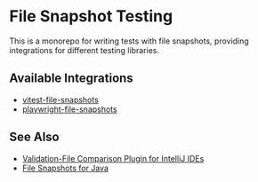 # File Snapshot Testing

This is a monorepo for writing tests with file snapshots, providing integrations for different testing libraries.

## Available Integrations

- [vitest-file-snapshots](https://github.com/cronn/vitest-file-snapshots/tree/main/packages/vitest-file-snapshots)
- [playwright-file-snapshots](https://github.com/cronn/vitest-file-snapshots/tree/main/packages/playwright-file-snapshots)

## See Also

- [Validation-File Comparison Plugin for IntelliJ IDEs](https://github.com/cronn/validation-files-comparison-intellij-plugin)
- [File Snapshots for Java](https://github.com/cronn/validation-file-assertions)
